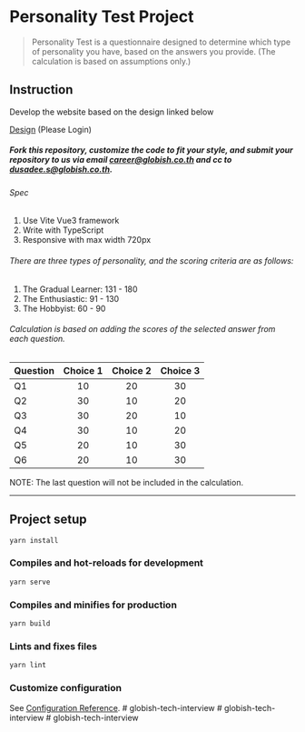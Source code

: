# Personality Test Project


> Personality Test is a questionnaire designed to determine which type of personality you have, based on the answers you provide. (The calculation is based on assumptions only.)

## Instruction
Develop the website based on the design linked below

[Design](https://www.figma.com/file/sqJhuPKdNlffwHo5bvswvI/Tech-Interview%2C-Personality-Test?type=design&node-id=0-1) (Please Login)

##### *Fork this repository, customize the code to fit your style, and submit your repository to us via email career@globish.co.th and cc to dusadee.s@globish.co.th.*

###### Spec
 
1. Use Vite Vue3 framework
2. Write with TypeScript
3. Responsive with max width 720px

###### There are three types of personality, and the scoring criteria are as follows:

1. The Gradual Learner: 131 - 180
2. The Enthusiastic: 91 - 130
3. The Hobbyist: 60 - 90



###### Calculation is based on adding the scores of the selected answer from each question.

| Question      | Choice 1      | Choice 2      | Choice 3      |
| ------------- |:-------------:|:-------------:|:-------------:|
| Q1            | 10  | 20 | 30  |
| Q2            | 30  | 10  | 20  |
| Q3            | 30  | 20  | 10  |
| Q4            | 30  | 10  | 20  |
| Q5            | 20  | 10  |30  |
| Q6            | 20  | 10  | 30  |

NOTE: The last question will not be included in the calculation.

---




## Project setup
```
yarn install
```

### Compiles and hot-reloads for development
```
yarn serve
```

### Compiles and minifies for production
```
yarn build
```

### Lints and fixes files
```
yarn lint
```

### Customize configuration
See [Configuration Reference](https://cli.vuejs.org/config/).
#   g l o b i s h - t e c h - i n t e r v i e w  
 #   g l o b i s h - t e c h - i n t e r v i e w  
 #   g l o b i s h - t e c h - i n t e r v i e w  
 